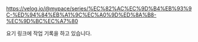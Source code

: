 https://velog.io/@mypace/series/%EC%82%AC%EC%9D%B4%EB%93%9C-%ED%94%84%EB%A1%9C%EC%A0%9D%ED%8A%B8-%EC%9D%BC%EC%A7%80

 요기 링크에 작업 기록을 하고 있습니다.
